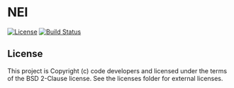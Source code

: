 # NEI

[![License](https://img.shields.io/badge/License-BSD%202--Clause-orange.svg)](https://opensource.org/licenses/BSD-2-Clause)
[![Build Status](https://travis-ci.org/NEI-modeling/NEI.svg?branch=master)](https://travis-ci.org/NEI-modeling/NEI)

## License


This project is Copyright (c) code developers and licensed under the
terms of the BSD 2-Clause license. See the licenses folder for
external licenses.
